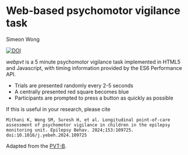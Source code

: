 # Web-based psychomotor vigilance task
Simeon Wong

[![DOI](https://zenodo.org/badge/614097343.svg)](https://doi.org/10.5281/zenodo.15009246) 

*webpvt* is a 5 minute psychomotor vigilance task implemented in HTML5 and Javascript, with timing information provided by the ES6 Performance API.

* Trials are presented randomly every 2-5 seconds
* A centrally presented red square becomes blue
* Participants are prompted to press a button as quickly as possible

If this is useful in your research, please cite
```
Mithani K, Wong SM, Suresh H, et al. Longitudinal point-of-care assessment of psychomotor vigilance in children in the epilepsy monitoring unit. Epilepsy Behav. 2024;153:109725. doi:10.1016/j.yebeh.2024.109725
```

Adapted from the [PVT-B](https://doi.org/10.1016/j.actaastro.2011.07.015).
